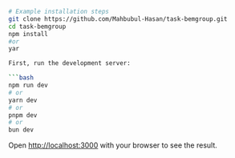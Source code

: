 ````bash
# Example installation steps
git clone https://github.com/Mahbubul-Hasan/task-bemgroup.git
cd task-bemgroup
npm install
#or
yar

First, run the development server:

```bash
npm run dev
# or
yarn dev
# or
pnpm dev
# or
bun dev
````

Open [http://localhost:3000](http://localhost:3000) with your browser to see the result.
